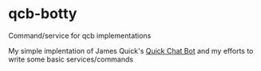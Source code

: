 # qcb-botty
Command/service for qcb implementations

My simple implentation of James Quick's [Quick Chat Bot](https://github.com/jamesqquick/Quick-Chat-Bot) and my efforts to write some basic services/commands
